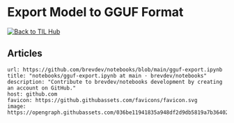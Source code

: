 
# Export Model to GGUF Format

[![Back to TIL Hub](https://img.shields.io/badge/←%20Back%20to-TIL%20Hub-blue?style=for-the-badge)](README.md)

## Articles


```cardlink
url: https://github.com/brevdev/notebooks/blob/main/gguf-export.ipynb
title: "notebooks/gguf-export.ipynb at main · brevdev/notebooks"
description: "Contribute to brevdev/notebooks development by creating an account on GitHub."
host: github.com
favicon: https://github.githubassets.com/favicons/favicon.svg
image: https://opengraph.githubassets.com/036be11941835a948df2d9db5819a7b364025c73ca7205683d3721daf9e9a9dc/brevdev/notebooks
```

